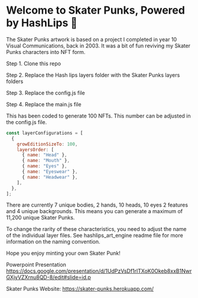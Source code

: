 # Welcome to Skater Punks, Powered by HashLips 👄

The Skater Punks artwork is based on a project I completed in year 10 Visual Communications, back in 2003. It was a bit of fun reviving my Skater Punks characters into NFT form. 

Step 1. Clone this repo 

Step 2. Replace the Hash lips layers folder with the Skater Punks layers folders

Step 3. Replace the config.js file

Step 4. Replace the main.js file

This has been coded to generate 100 NFTs. This number can be adjusted in the config.js file.

```js
const layerConfigurations = [
  {
    growEditionSizeTo: 100,
    layersOrder: [
      { name: "Head" },
      { name: "Mouth" },
      { name: "Eyes" },
      { name: "Eyeswear" },
      { name: "Headwear" },
    ],
  },
];
```

There are currently 7 unique bodies, 2 hands, 10 heads, 10 eyes 2 features and 4 unique backgrounds. This means you can generate a maximum of 11,200 unique Skater Punks. 

To change the rarity of these characteristics, you need to adjust the name of the individual layer files. See hashlips_art_engine readme file for more information on the naming convention. 

Hope you enjoy minting your own Skater Punk!

Powerpoint Presentation
https://docs.google.com/presentation/d/1UdPzVsDf1rlTXoK0Okeb8xxB1NwrGXjyVZXrnu8QD-8/edit#slide=id.p

Skater Punks Website:
https://skater-punks.herokuapp.com/

